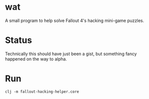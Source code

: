 # wat

A small program to help solve Fallout 4's hacking mini-game puzzles.

# Status

Technically this should have just been a gist, but something fancy happened on the way to alpha.

# Run

`clj -m fallout-hacking-helper.core`